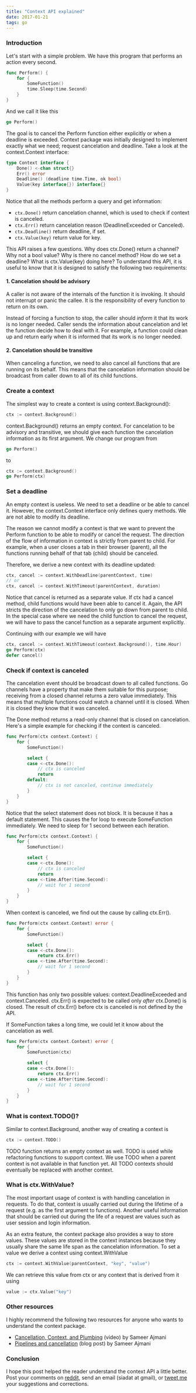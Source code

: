 ```yaml
---
title: "Context API explained"
date: 2017-01-21
tags: go
---
```


### Introduction

Let's start with a simple problem.
We have this program that performs an action every second.

```go
func Perform() {
    for {
        SomeFunction()
        time.Sleep(time.Second)
    }
}
```

And we call it like this

```go
go Perform()
```

The goal is to cancel the Perform function either explicitly or when a deadline is exceeded.
Context package was initially designed to implement exactly what we need; request cancelation and deadline.
Take a look at the context.Context interface:

```go
type Context interface {
    Done() <-chan struct{}
    Err() error
    Deadline() (deadline time.Time, ok bool)
    Value(key interface{}) interface{}
}
```

Notice that all the methods perform a query and get information:

- `ctx.Done()` return cancelation channel, which is used to check if context is canceled.
- `ctx.Err()` return cancelation reason (DeadlineExceeded or Canceled).
- `ctx.Deadline()` return deadline, if set.
- `ctx.Value(key)` return value for key.

This API raises a few questions.
Why does ctx.Done() return a channel? Why not a bool value?
Why is there no cancel method? How do we set a deadline?
What is ctx.Value(key) doing here?
To understand this API,
it is useful to know that it is designed to satisfy the following two requirements:

#### 1. Cancelation should be advisory

<!--
Starting a goroutine is easy. Simply insert "go" before a function call.
However, stopping a running goroutine is not as easy.
-->

A caller is not aware of the internals of the function it is invoking.
It should not interrupt or panic the callee.
It is the responsibility of every function to return on its own.

Instead of forcing a function to stop, the caller should *inform* it that its work is no longer needed.
Caller sends the information about cancelation and let the function decide how to deal with it.
For example, a function could clean up and return early
when it is informed that its work is no longer needed.

#### 2. Cancelation should be transitive

When canceling a function,
we need to also cancel all functions that are running on its behalf.
This means that the cancelation information
should be broadcast from caller down to all of its child functions.

### Create a context

The simplest way to create a context is using context.Background():

```go
ctx := context.Background()
```

context.Background() returns an empty context.
For cancelation to be advisory and transitive,
we should give each function the cancelation information as its first argument.
We change our program from

```go
go Perform()
```

to

```go
ctx := context.Background()
go Perform(ctx)
```

### Set a deadline

An empty context is useless.
We need to set a deadline or be able to cancel it.
However, the context.Context interface only defines query methods.
We are not able to modify its deadline.

The reason we cannot modify a context is that we want to prevent the Perform function to be able to modify or cancel the request.
The direction of the flow of information in context is strictly from parent to child.
For example, when a user closes a tab in their browser (parent), all the functions running behalf of that tab (child) should be canceled.

Therefore, we derive a new context with its deadline updated:

```go
ctx, cancel := context.WithDeadline(parentContext, time)
// or
ctx, cancel := context.WithTimeout(parentContext, duration)
```

Notice that cancel is returned as a separate value.
If ctx had a cancel method, child functions would have been able to cancel it.
Again, the API stricts the direction of the cancelation to only go down from parent to child.
In the special case where we need the child function to cancel the request, we will have to pass the cancel function as a separate argument explicitly.

Continuing with our example we will have

```go
ctx, cancel := context.WithTimeout(context.Background(), time.Hour)
go Perform(ctx)
defer cancel()
```

### Check if context is canceled

The cancelation event should be broadcast down to all called functions.
Go channels have a property that make them suitable for this purpose;
receiving from a closed channel returns a zero value immediately.
This means that multiple functions could watch a channel until it is closed.
When it is closed they know that it was canceled.

The Done method returns a read-only channel that is closed on cancelation.
Here's a simple example for checking if the context is canceled.

```go
func Perform(ctx context.Context) {
    for {
        SomeFunction()

        select {
        case <-ctx.Done():
            // ctx is canceled
            return
        default:
            // ctx is not canceled, continue immediately
        }
    }
}
```

Notice that the select statement does not block.
It is because it has a default statement.
This causes the for loop to execute SomeFunction immediately.
We need to sleep for 1 second between each iteration.

```go
func Perform(ctx context.Context) {
    for {
        SomeFunction()

        select {
        case <-ctx.Done():
            // ctx is canceled
            return
        case <-time.After(time.Second):
            // wait for 1 second
        }
    }
}
```

When context is canceled, we find out the cause by calling ctx.Err().

```go
func Perform(ctx context.Context) error {
    for {
        SomeFunction()

        select {
        case <-ctx.Done():
            return ctx.Err()
        case <-time.After(time.Second):
            // wait for 1 second
        }
    }
}
```

This function has only two possible values:
context.DeadlineExceeded and context.Canceled.
ctx.Err() is expected to be called only *after* ctx.Done() is closed.
The result of ctx.Err() before ctx is canceled is not defined by the API.

If SomeFunction takes a long time, we could let it know about the cancelation as well.

```go
func Perform(ctx context.Context) error {
    for {
        SomeFunction(ctx)

        select {
        case <-ctx.Done():
            return ctx.Err()
        case <-time.After(time.Second):
            // wait for 1 second
        }
    }
}
```

### What is context.TODO()?
Similar to context.Background, another way of creating a context is
```go
ctx := context.TODO()
```
TODO function returns an empty context as well.
TODO is used while refactoring functions to support context.
We use TODO when a parent context is not available in that function yet.
All TODO contexts should eventually be replaced with another context.

### What is ctx.WithValue?
The most important usage of context is with handling cancelation in requests.
To do that, context is usually carried out during the lifetime of a request (e.g. as the first argument to functions).
Another useful information that should be carried out during the life of a request are values such as user session and login information.

As an extra feature, the context package also provides a way to store values.
These values are stored in the context instances because they usually share the same life span as the cancelation information.
To set a value we derive a context using context.WithValue

```go
ctx := context.WithValue(parentContext, "key", "value")
```

We can retrieve this value from ctx or any context that is derived from it using

```go
value := ctx.Value("key")
```

### Other resources

I highly recommend the following two resources for anyone who wants to understand the context package.

- [Cancellation, Context, and Plumbing](https://vimeo.com/115309491) (video) by Sameer Ajmani
- [Pipelines and cancellation](https://blog.golang.org/pipelines) (blog post) by Sameer Ajmani

### Conclusion

I hope this post helped the reader understand the context API a little better.
Post your comments on [reddit](https://www.reddit.com/r/golang/comments/5p7qnb/context_api_explained/),
send an email (siadat at gmail),
or [tweet me](https://twitter.com/sinasiadat) your suggestions and corrections.
